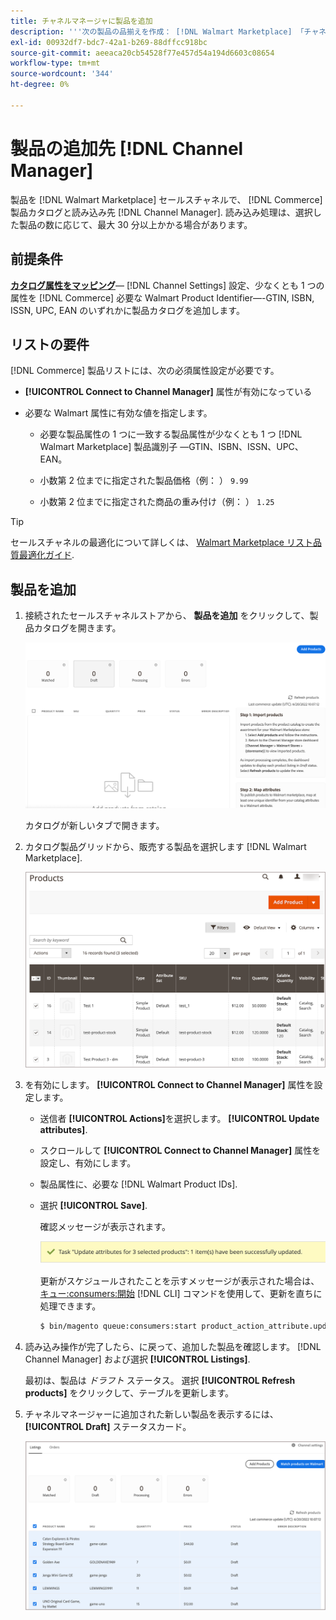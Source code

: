 ```yaml
---
title: チャネルマネージャに製品を追加
description: '''次の製品の品揃えを作成： [!DNL Walmart Marketplace] 「チャネルマネージャーで設定したセールスチャネルにカタログから製品を追加する販売」 '
exl-id: 00932df7-bdc7-42a1-b269-88dffcc918bc
source-git-commit: aeeaca20cb54528f77e457d54a194d6603c08654
workflow-type: tm+mt
source-wordcount: '344'
ht-degree: 0%

---
```



# 製品の追加先 [!DNL Channel Manager]

製品を [!DNL Walmart Marketplace] セールスチャネルで、 [!DNL Commerce] 製品カタログと読み込み先 [!DNL Channel Manager].
読み込み処理は、選択した製品の数に応じて、最大 30 分以上かかる場合があります。

## 前提条件

**[カタログ属性をマッピング](map-catalog-attributes.md)**— [!DNL Channel Settings] 設定、少なくとも 1 つの属性を [!DNL Commerce] 必要な Walmart Product Identifier—-GTIN, ISBN, ISSN, UPC, EAN のいずれかに製品カタログを追加します。

## リストの要件

[!DNL Commerce] 製品リストには、次の必須属性設定が必要です。

- **[!UICONTROL Connect to Channel Manager]** 属性が有効になっている

- 必要な Walmart 属性に有効な値を指定します。

   - 必要な製品属性の 1 つに一致する製品属性が少なくとも 1 つ [!DNL Walmart Marketplace] 製品識別子 —GTIN、ISBN、ISSN、UPC、EAN。

   - 小数第 2 位までに指定された製品価格（例： ） `9.99`

   - 小数第 2 位までに指定された商品の重み付け（例： ） `1.25`

>[!TIP]
>
>セールスチャネルの最適化について詳しくは、 [Walmart Marketplace リスト品質最適化ガイド](https://marketplace.walmart.com/wp-content/uploads/2020/09/WMP_listing_quality_optimization_guide.pdf).

## 製品を追加

1. 接続されたセールスチャネルストアから、 **製品を追加** をクリックして、製品カタログを開きます。

   ![セールスチャネルストアに製品を追加](assets/add-initial-products-to-connected-channel.png)

   カタログが新しいタブで開きます。

1. カタログ製品グリッドから、販売する製品を選択します [!DNL Walmart Marketplace].

   ![製品をセールスチャネルストアに送信](assets/select-products-from-catalog.png)

1. を有効にします。 **[!UICONTROL Connect to Channel Manager]** 属性を設定します。

   - 送信者 **[!UICONTROL Actions]**&#x200B;を選択します。 **[!UICONTROL Update attributes]**.

   - スクロールして **[!UICONTROL Connect to Channel Manager]** 属性を設定し、有効にします。

   - 製品属性に、必要な [!DNL Walmart Product IDs].

   - 選択 **[!UICONTROL Save]**.

      確認メッセージが表示されます。

      ![カタログから販売チャネルへの製品インポートの確認メッセージ](assets/product-import-from-catalog-confirmation.png)

      更新がスケジュールされたことを示すメッセージが表示された場合は、 [キュー:consumers:開始](https://devdocs.magento.com/guides/v2.4/config-guide/cli/config-cli-subcommands-queue.html) [!DNL CLI] コマンドを使用して、更新を直ちに処理できます。

      ```bash
      $ bin/magento queue:consumers:start product_action_attribute.update
      ```

1. 読み込み操作が完了したら、に戻って、追加した製品を確認します。 [!DNL Channel Manager] および選択 **[!UICONTROL Listings]**.

   最初は、製品は *ドラフト* ステータス。 選択 **[!UICONTROL Refresh products]** をクリックして、テーブルを更新します。

1. チャネルマネージャーに追加された新しい製品を表示するには、 **[!UICONTROL Draft]** ステータスカード。

   ![接続済みセールスチャネルにインポートされた製品](assets/products-in-marketplace-sales-channel.png)


